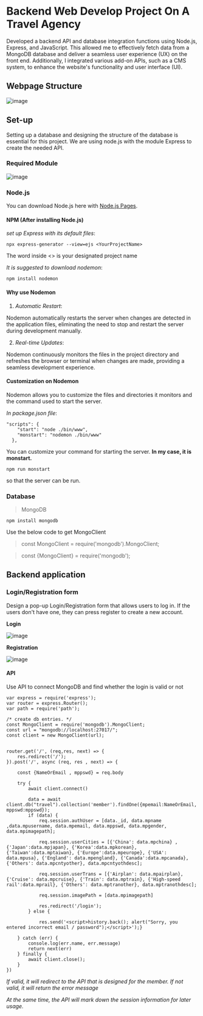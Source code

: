# Backend Web Develop Project On A Travel Agency

Developed a backend API and database integration functions using Node.js, Express, and JavaScript. 
This allowed me to effectively fetch data from a MongoDB database and deliver a seamless user experience (UX) on the front end. 
Additionally, I integrated various add-on APIs, such as a CMS system, to enhance the website's functionality and user interface (UI).

## Webpage Structure
![image](https://github.com/user-attachments/assets/f48db50a-6922-43b8-9a5f-06dec2249520)

## Set-up

Setting up a database and designing the structure of the database is essential for this project.
We are using node.js with the module Express to create the needed API.

### Required Module
![image](https://github.com/user-attachments/assets/a7683173-c6d5-4a18-ab74-749bb83c3a51)

### Node.js

You can download Node.js here with [Node.js Pages](https://nodejs.org/zh-cn).

#### NPM (After installing Node.js)

*set up Express with its default files*:
```
npx express-generator --view=ejs <YourProjectName>
```

The word inside <> is your designated project name

*It is suggested to download nodemon*:

```
npm install nodemon
```


#### Why use Nodemon

1. *Automatic Restart*:
   
Nodemon automatically restarts the server when changes are detected in the application files, eliminating the need to stop and restart the server during development manually.

2. *Real-time Updates*:

Nodemon continuously monitors the files in the project directory and refreshes the browser or terminal when changes are made, providing a seamless development experience.

#### Customization on Nodemon
Nodemon allows you to customize the files and directories it monitors and the command used to start the server.

*In package.json file*:
```
"scripts": {
    "start": "node ./bin/www",
    "monstart": "nodemon ./bin/www"
  },
```
You can customize your command for starting the server. **In my case, it is monstart.**
```
npm run monstart
```
so that the server can be run.

### Database
> MongoDB

```
npm install mongodb
```

Use the below code to get MongoClient
> const MongoClient = require('mongodb').MongoClient;

> const {MongoClient} = require('mongodb');


## Backend application

### Login/Registration form

Design a pop-up Login/Registration form that allows users to log in. If the users don't have one, they can press register to create a new account.

**Login**

![image](https://github.com/user-attachments/assets/d5b779a0-d85d-4519-8007-9807ba245b25)

**Registration**

![image](https://github.com/user-attachments/assets/ddb66027-3c4f-46e2-ae4b-95bbbc377521)

#### API

Use API to connect MongoDB and find whether the login is valid or not

```
var express = require('express');
var router = express.Router();
var path = require('path');

/* create db entries. */
const MongoClient = require('mongodb').MongoClient;
const url = "mongodb://localhost:27017/";
const client = new MongoClient(url);


router.get('/', (req,res, next) => {
    res.redirect('/');
}).post('/', async (req, res , next) => {

    const {NameOrEmail , mppswd} = req.body

    try {
        await client.connect()
       
        data = await client.db("travel").collection('member').findOne({mpemail:NameOrEmail, mppswd:mppswd});
        if (data) {
            req.session.authUser = [data._id, data.mpname ,data.mpusername, data.mpemail, data.mppswd, data.mpgender, data.mpimagepath];
          
            req.session.userCities = [{'China': data.mpchina} , {'Japan':data.mpjapan}, {'Korea':data.mpkorean}, {'Taiwan':data.mptaiwan}, {'Europe':data.mpeurope}, {'USA': data.mpusa}, {'England': data.mpengland}, {'Canada':data.mpcanada}, {'Others': data.mpcntyother}, data.mpcntyothdesc];

            req.session.userTrans = [{'Airplan': data.mpairplan}, {'Cruise': data.mpcruise}, {'Train': data.mptrain}, {'High-speed rail':data.mprail}, {'Others': data.mptranother}, data.mptranothdesc];

            req.session.imagePath = [data.mpimagepath]
            
            res.redirect('/login');
        } else {
        
            res.send('<script>history.back(); alert("Sorry, you entered incorrect email / password");</script>');}

    } catch (err) {
        console.log(err.name, err.message)
        return next(err)
    } finally {
        await client.close();
    }
})
```
*If valid, it will redirect to the API that is designed for the member.*
*If not valid, it will return the error message*

*At the same time, the API will mark down the session information for later usage.*


